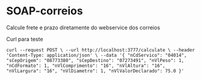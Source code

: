 # SOAP-correios
Calcule frete e prazo diretamente do webservice dos correios

Curl para teste

``
curl --request POST \ --url http://localhost:3777/calculate \ --header 'Content-Type: application/json' \ --data '{ "nCdServico": "04014", "sCepOrigem": "08773380", "sCepDestino": "07273491", "nVlPeso": 1, "nCdFormato": 1, "nVlComprimento": "16", "nVlAltura": "16", "nVlLargura": "16", "nVlDiametro": 1, "nVlValorDeclarado": 75.0 }'
``
